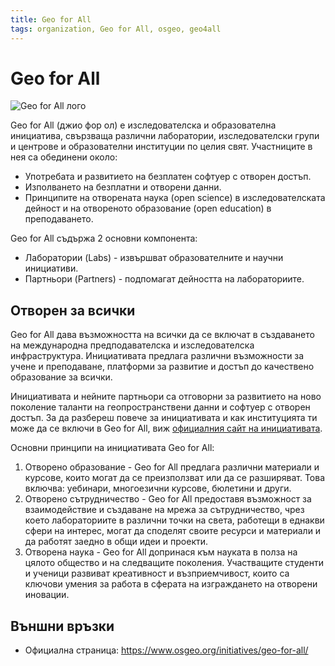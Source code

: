 ```yaml
---
title: Geo for All
tags: organization, Geo for All, osgeo, geo4all
---
```


# Geo for All

![Geo for All лого](./img/geoforall_logo.png)

Geo for All (джио фор ол) е изследователска и образователна инициатива, свързваща различни лаборатории, изследователски групи и центрове и образователни институции по целия свят.
Участниците в нея са обединени около:

- Употребата и развитието на безплатен софтуер с отворен достъп.
- Изполването на безплатни и отворени данни.
- Принципите на отворената наука (open science) в изследователската дейност и на отвореното образование (open education) в преподаването.

Geo for All съдържа 2 основни компонента:

- Лаборатории (Labs) - извършват образователните и научни инициативи.
- Партньори (Partners) - подпомагат дейността на лабораториите.


## Отворен за всички

Geo for All дава възможността на всички да се включат в създаването на международна предподавателска и изследователска инфраструктура.
Инициативата предлага различни възможности за учене и преподаване, платформи за развитие и достъп до качествено образование за всички.

Инициативата и нейните партньори са отговорни за развитието на ново поколение таланти на геопространствени данни и софтуер с отворен достъп. За да разбереш повече за инициативата и как институцията ти може да се включи в Geo for All, виж  [официалния сайт на инициативата](https://www.osgeo.org/initiatives/geo-for-all/).

Основни принципи на инициативата Geo for All:

1. Отворено образование - Geo for All предлага различни материали и курсове, които могат да се преизползват или да се разширяват. Това включва: уебинари, многоезични курсове, бюлетини и други.
2. Отворено сътрудничество - Geo for All предоставя възможност за взаимодействие и създаване на мрежа за сътрудничество, чрез което лабораториите в различни точки на света, работещи в еднакви сфери на интерес, могат да споделят своите ресурси и материали и да работят заедно в общи идеи и проекти.
3. Отворена наука - Geo for All допринася към науката в полза на цялото общество и на следващите поколения. Участващите студенти и ученици развиват креативност и възприемчивост, които са ключови умения за работа в сферата на изграждането на отворени иновации.


## Външни връзки

- Официална страница: https://www.osgeo.org/initiatives/geo-for-all/

